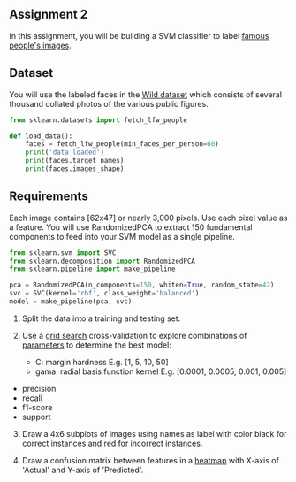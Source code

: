  ## Assignment 2

In this assignment, you will be building a SVM classifier to label [famous people's images](https://scikit-learn.org/stable/auto_examples/applications/plot_face_recognition.html#sphx-glr-auto-examples-applications-plot-face-recognition-py).

## Dataset

You will use the labeled faces in the [Wild dataset](https://www.kaggle.com/c/labeled-faces-in-the-wild/overview) which consists of several thousand collated photos of the various public figures.

```python
from sklearn.datasets import fetch_lfw_people

def load_data():
    faces = fetch_lfw_people(min_faces_per_person=60)
    print('data loaded')
    print(faces.target_names)
    print(faces.images_shape)
```

## Requirements

Each image contains [62x47] or nearly 3,000 pixels. Use each pixel value as a feature. You will use RandomizedPCA to extract 150 fundamental components to feed into your SVM model as a single pipeline.

```python
from sklearn.svm import SVC
from sklearn.decomposition import RandomizedPCA
from sklearn.pipeline import make_pipeline

pca = RandomizedPCA(n_components=150, whiten=True, random_state=42)
svc = SVC(kernel='rbf', class_weight='balanced')
model = make_pipeline(pca, svc)
```

1. Split the data into a training and testing set.

2. Use a [grid search](https://scikit-learn.org/stable/modules/generated/sklearn.model_selection.GridSearchCV.html) cross-validation to explore combinations of [parameters](https://scikit-learn.org/stable/modules/grid_search.html#grid-search) to determine the best model: 
   - C: margin hardness E.g. [1, 5, 10, 50]
   - gama: radial basis function kernel E.g. [0.0001, 0.0005, 0.001, 0.005]
 * precision 
 * recall
 * f1-score
 * support

 3. Draw a 4x6 subplots of images using names as label with color black for correct instances and red for incorrect instances.

 4. Draw a confusion matrix between features in a [heatmap](https://seaborn.pydata.org/generated/seaborn.heatmap.html) with X-axis of 'Actual' and Y-axis of 'Predicted'.

